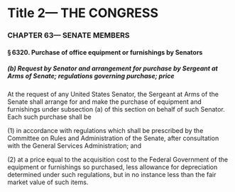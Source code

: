
# Title 2— THE CONGRESS
### CHAPTER 63— SENATE MEMBERS
#### § 6320. Purchase of office equipment or furnishings by Senators
##### (b) Request by Senator and arrangement for purchase by Sergeant at Arms of Senate; regulations governing purchase; price

At the request of any United States Senator, the Sergeant at Arms of the Senate shall arrange for and make the purchase of equipment and furnishings under subsection (a) of this section on behalf of such Senator. Each such purchase shall be

(1) in accordance with regulations which shall be prescribed by the Committee on Rules and Administration of the Senate, after consultation with the General Services Administration; and

(2) at a price equal to the acquisition cost to the Federal Government of the equipment or furnishings so purchased, less allowance for depreciation determined under such regulations, but in no instance less than the fair market value of such items.
